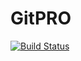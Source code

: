 # GitPRO

[![Build Status](https://travis-ci.org/wackloner/JavaSPbAU.svg?branch=gitpro)](https://travis-ci.org/wackloner/JavaSPbAU)